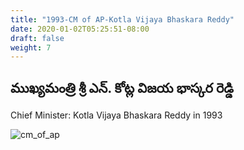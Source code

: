 ```yaml
---
title: "1993-CM of AP-Kotla Vijaya Bhaskara Reddy"
date: 2020-01-02T05:25:51-08:00
draft: false
weight: 7
---
```


## ముఖ్యమంత్రి శ్రీ ఎన్. కోట్ల విజయ భాస్కర రెడ్డి


Chief Minister: Kotla Vijaya Bhaskara Reddy in 1993



![cm_of_ap](/images/felicitations/cm_kotla_1982.png)

